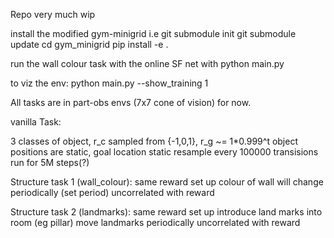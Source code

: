 Repo very much wip

install the modified gym-minigrid i.e
 git submodule init
 git submodule update
 cd gym_minigrid
 pip install -e .

run the wall colour task with the online SF net with 
python main.py

to viz the env:
python main.py --show_training 1

All tasks are in part-obs envs (7x7 cone of vision) for now.

vanilla Task:

3 classes of object, r_c sampled from {-1,0,1}, r_g ~= 1*0.999^t
object positions are static, goal location static
resample every 100000 transisions
run for 5M steps(?)

Structure task 1 (wall_colour):
same reward set up
colour of wall will change periodically (set period)
uncorrelated with reward

Structure task 2 (landmarks):
same reward set up
introduce land marks into room (eg pillar)
move landmarks periodically 
uncorrelated with reward
